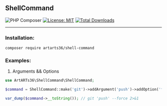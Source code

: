 ShellCommand
----

![PHP Composer](https://github.com/ArtARTs36/ShellCommand/workflows/Testing/badge.svg?branch=master)
[![License: MIT](https://img.shields.io/badge/License-MIT-yellow.svg)](https://opensource.org/licenses/MIT)
<a href="https://poser.pugx.org/artarts36/pushall-sender/d/total.svg">
    <img src="https://poser.pugx.org/artarts36/shell-command/d/total.svg" alt="Total Downloads">
</a>

----

### Installation:

`composer require artarts36/shell-command`

### Examples:

1. Arguments && Options

```php
use ArtARTs36\ShellCommand\ShellCommand;

$command = ShellCommand::make('git')->addArgument('push')->addOption('force');

var_dump($command->__toString()); // git 'push' --force 2>&1
```
